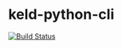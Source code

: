 # keld-python-cli

[![Build Status](https://travis-ci.org/buzzjmd/keld-python-cli.svg?branch=master)](https://travis-ci.org/buzzjmd/keld-python-cli)
